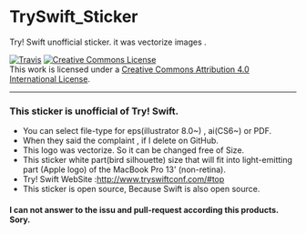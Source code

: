 # TrySwift_Sticker
Try! Swift unofficial sticker. it was vectorize images .

[![Travis](https://img.shields.io/badge/license-creative%20commons%204.0-green.svg)]()
<a rel="license" href="http://creativecommons.org/licenses/by/4.0/"><img alt="Creative Commons License" style="border-width:0" src="https://i.creativecommons.org/l/by/4.0/88x31.png" /></a><br />This work is licensed under a <a rel="license" href="http://creativecommons.org/licenses/by/4.0/">Creative Commons Attribution 4.0 International License</a>.

***

### This sticker is unofficial of Try! Swift.
- You can select file-type for eps(illustrator 8.0~) , ai(CS6~) or PDF.
- When they said the complaint , if I delete on GitHub.
- This logo was vectorize. So it can be changed free of Size.
- This sticker white part(bird silhouette) size that will fit into light-emitting part (Apple logo) of the MacBook Pro 13' (non-retina).
- Try! Swift WebSite :http://www.tryswiftconf.com/#top
- This sticker is open source, Because Swift is also open source.

#### I can not answer to the issu and pull-request according this products. Sory.


